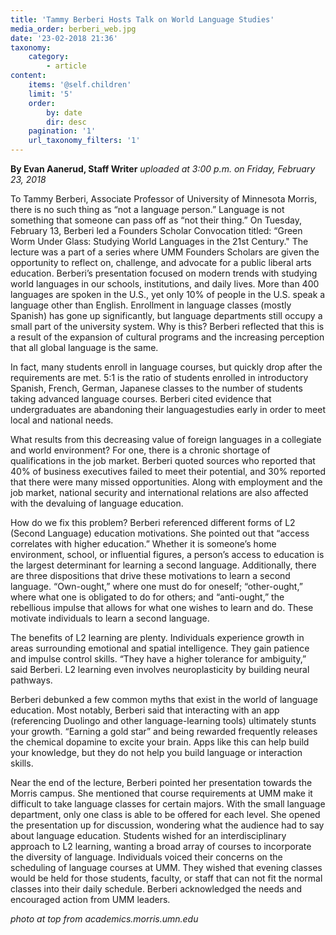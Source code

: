 ```yaml
---
title: 'Tammy Berberi Hosts Talk on World Language Studies'
media_order: berberi_web.jpg
date: '23-02-2018 21:36'
taxonomy:
    category:
        - article
content:
    items: '@self.children'
    limit: '5'
    order:
        by: date
        dir: desc
    pagination: '1'
    url_taxonomy_filters: '1'
---
```


**By Evan Aanerud, Staff Writer** _uploaded at 3:00 p.m. on Friday, February 23, 2018_

To Tammy Berberi, Associate Professor of University of Minnesota Morris, there is no such thing as “not a language person.” Language is not something that someone can pass off as “not their thing.” On Tuesday, February 13, Berberi led a Founders Scholar Convocation titled: “Green Worm Under Glass: Studying World Languages in the 21st Century." The lecture was a part of a series where UMM Founders Scholars are given the opportunity to reflect on, challenge, and advocate for a public liberal arts education. Berberi’s presentation focused on modern trends with studying world languages in our schools, institutions, and daily lives. More than 400 languages are spoken in the U.S., yet only 10% of people in the U.S. speak a language other than English. Enrollment in language classes (mostly Spanish) has gone up significantly, but language departments still occupy a small part of the university system. Why is this? Berberi reflected that this is a result of the expansion of cultural programs and the increasing perception that all global language is the same.

In fact, many students enroll in language courses, but quickly drop after the requirements are met. 5:1 is the ratio of students enrolled in introductory Spanish, French, German, Japanese classes to the number of students taking advanced language courses. Berberi cited evidence that undergraduates are abandoning their languagestudies early in order to meet local and national needs.

What results from this decreasing value of foreign languages in a collegiate and world environment? For one, there is a chronic shortage of qualifications in the job market. Berberi quoted sources who reported that 40% of business executives failed to meet their potential, and 30% reported that there were many missed opportunities. Along with employment and the job market, national security and international relations are also affected with the devaluing of language education.

How do we fix this problem? Berberi referenced different forms of L2 (Second Language) education motivations. She pointed out that “access correlates with higher education.” Whether it is someone’s home environment, school, or influential figures, a person’s access to education is the largest determinant for learning a second language. Additionally, there are three dispositions that drive these motivations to learn a second language. “Own-ought,” where one must do for oneself; “other-ought,” where what one is obligated to do for others; and “anti-ought,” the rebellious impulse that allows for what one wishes to learn and do. These motivate individuals to learn a second language.

The benefits of L2 learning are plenty. Individuals experience growth in areas surrounding emotional and spatial intelligence. They gain patience and impulse control skills. “They have a higher tolerance for ambiguity,” said Berberi. L2 learning even involves neuroplasticity by building neural pathways.

Berberi debunked a few common myths that exist in the world of language education. Most notably, Berberi said that interacting with an app (referencing Duolingo and other language-learning tools) ultimately stunts your growth. “Earning a gold star” and being rewarded frequently releases the chemical dopamine to excite your brain. Apps like this can help build your knowledge, but they do not help you build language or interaction skills.

Near the end of the lecture, Berberi pointed her presentation towards the Morris campus. She mentioned that course requirements at UMM make it difficult to take language classes for certain majors. With the small language department, only one class is able to be offered for each level. She opened the presentation up for discussion, wondering what the audience had to say about language education. Students wished for an interdisciplinary approach to L2 learning, wanting a broad array of courses to incorporate the diversity of language. Individuals voiced their concerns on the scheduling of language courses at UMM. They wished that evening classes would be held for those students, faculty, or staff that can not fit the normal classes into their daily schedule. Berberi acknowledged the needs and encouraged action from UMM leaders.

_photo at top from academics.morris.umn.edu_